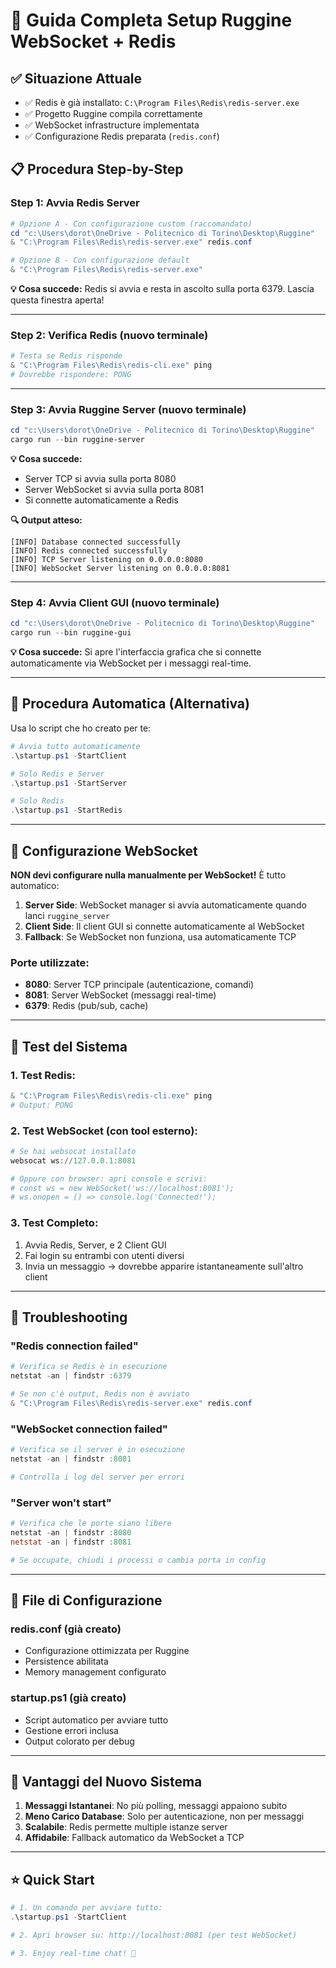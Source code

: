 # 🚀 Guida Completa Setup Ruggine WebSocket + Redis

## ✅ **Situazione Attuale**
- ✅ Redis è già installato: `C:\Program Files\Redis\redis-server.exe`
- ✅ Progetto Ruggine compila correttamente
- ✅ WebSocket infrastructure implementata
- ✅ Configurazione Redis preparata (`redis.conf`)

## 📋 **Procedura Step-by-Step**

### **Step 1: Avvia Redis Server**
```powershell
# Opzione A - Con configurazione custom (raccomandato)
cd "c:\Users\dorot\OneDrive - Politecnico di Torino\Desktop\Ruggine"
& "C:\Program Files\Redis\redis-server.exe" redis.conf

# Opzione B - Con configurazione default
& "C:\Program Files\Redis\redis-server.exe"
```

**💡 Cosa succede:** Redis si avvia e resta in ascolto sulla porta 6379. Lascia questa finestra aperta!

---

### **Step 2: Verifica Redis (nuovo terminale)**
```powershell
# Testa se Redis risponde
& "C:\Program Files\Redis\redis-cli.exe" ping
# Dovrebbe rispondere: PONG
```

---

### **Step 3: Avvia Ruggine Server (nuovo terminale)**
```powershell
cd "c:\Users\dorot\OneDrive - Politecnico di Torino\Desktop\Ruggine"
cargo run --bin ruggine-server
```

**💡 Cosa succede:** 
- Server TCP si avvia sulla porta 8080
- Server WebSocket si avvia sulla porta 8081
- Si connette automaticamente a Redis

**🔍 Output atteso:**
```
[INFO] Database connected successfully
[INFO] Redis connected successfully  
[INFO] TCP Server listening on 0.0.0.0:8080
[INFO] WebSocket Server listening on 0.0.0.0:8081
```

---

### **Step 4: Avvia Client GUI (nuovo terminale)**
```powershell
cd "c:\Users\dorot\OneDrive - Politecnico di Torino\Desktop\Ruggine"
cargo run --bin ruggine-gui
```

**💡 Cosa succede:** Si apre l'interfaccia grafica che si connette automaticamente via WebSocket per i messaggi real-time.

---

## 🤖 **Procedura Automatica (Alternativa)**

Usa lo script che ho creato per te:

```powershell
# Avvia tutto automaticamente
.\startup.ps1 -StartClient

# Solo Redis e Server
.\startup.ps1 -StartServer

# Solo Redis
.\startup.ps1 -StartRedis
```

---

## 🔧 **Configurazione WebSocket**

**NON devi configurare nulla manualmente per WebSocket!** È tutto automatico:

1. **Server Side**: WebSocket manager si avvia automaticamente quando lanci `ruggine_server`
2. **Client Side**: Il client GUI si connette automaticamente al WebSocket
3. **Fallback**: Se WebSocket non funziona, usa automaticamente TCP

### **Porte utilizzate:**
- **8080**: Server TCP principale (autenticazione, comandi)
- **8081**: Server WebSocket (messaggi real-time)
- **6379**: Redis (pub/sub, cache)

---

## 🧪 **Test del Sistema**

### **1. Test Redis:**
```powershell
& "C:\Program Files\Redis\redis-cli.exe" ping
# Output: PONG
```

### **2. Test WebSocket (con tool esterno):**
```powershell
# Se hai websocat installato
websocat ws://127.0.0.1:8081

# Oppure con browser: apri console e scrivi:
# const ws = new WebSocket('ws://localhost:8081');
# ws.onopen = () => console.log('Connected!');
```

### **3. Test Completo:**
1. Avvia Redis, Server, e 2 Client GUI
2. Fai login su entrambi con utenti diversi
3. Invia un messaggio → dovrebbe apparire istantaneamente sull'altro client

---

## 🚨 **Troubleshooting**

### **"Redis connection failed"**
```powershell
# Verifica se Redis è in esecuzione
netstat -an | findstr :6379

# Se non c'è output, Redis non è avviato
& "C:\Program Files\Redis\redis-server.exe" redis.conf
```

### **"WebSocket connection failed"**
```powershell
# Verifica se il server è in esecuzione
netstat -an | findstr :8081

# Controlla i log del server per errori
```

### **"Server won't start"**
```powershell
# Verifica che le porte siano libere
netstat -an | findstr :8080
netstat -an | findstr :8081

# Se occupate, chiudi i processi o cambia porta in config
```

---

## 📁 **File di Configurazione**

### **redis.conf** (già creato)
- Configurazione ottimizzata per Ruggine
- Persistence abilitata
- Memory management configurato

### **startup.ps1** (già creato)
- Script automatico per avviare tutto
- Gestione errori inclusa
- Output colorato per debug

---

## 🎯 **Vantaggi del Nuovo Sistema**

1. **Messaggi Istantanei**: No più polling, messaggi appaiono subito
2. **Meno Carico Database**: Solo per autenticazione, non per messaggi
3. **Scalabile**: Redis permette multiple istanze server
4. **Affidabile**: Fallback automatico da WebSocket a TCP

---

## ⭐ **Quick Start**

```powershell
# 1. Un comando per avviare tutto:
.\startup.ps1 -StartClient

# 2. Apri browser su: http://localhost:8081 (per test WebSocket)

# 3. Enjoy real-time chat! 🎉
```
